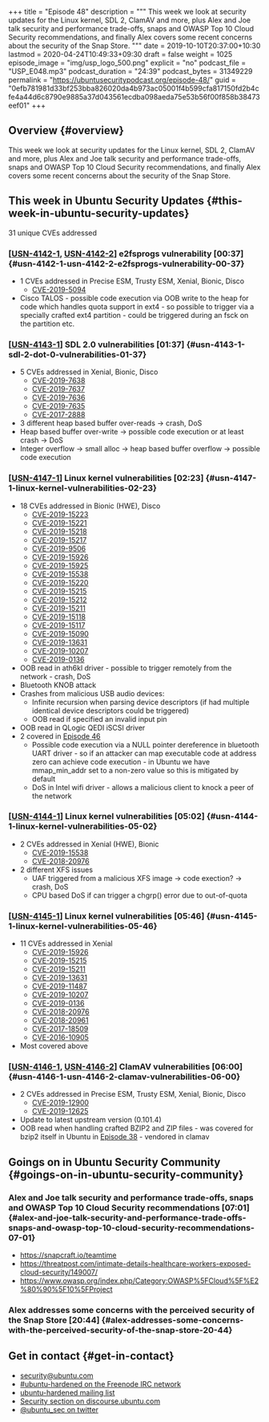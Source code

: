 +++
title = "Episode 48"
description = """
  This week we look at security updates for the Linux kernel, SDL 2, ClamAV
  and more, plus Alex and Joe talk security and performance trade-offs, snaps
  and OWASP Top 10 Cloud Security recommendations, and finally Alex covers
  some recent concerns about the security of the Snap Store.
  """
date = 2019-10-10T20:37:00+10:30
lastmod = 2020-04-24T10:49:33+09:30
draft = false
weight = 1025
episode_image = "img/usp_logo_500.png"
explicit = "no"
podcast_file = "USP_E048.mp3"
podcast_duration = "24:39"
podcast_bytes = 31349229
permalink = "https://ubuntusecuritypodcast.org/episode-48/"
guid = "0efb781981d33bf253bba826020da4b973ac05001f4b599cfa817150fd2b4cfe4a44d6c8790e9885a37d043561ecdba098aeda75e53b56f00f858b38473eef01"
+++

## Overview {#overview}

This week we look at security updates for the Linux kernel, SDL 2, ClamAV
and more, plus Alex and Joe talk security and performance trade-offs, snaps
and OWASP Top 10 Cloud Security recommendations, and finally Alex covers
some recent concerns about the security of the Snap Store.


## This week in Ubuntu Security Updates {#this-week-in-ubuntu-security-updates}

31 unique CVEs addressed


### [[USN-4142-1](https://usn.ubuntu.com/4142-1/), [USN-4142-2](https://usn.ubuntu.com/4142-2/)] e2fsprogs vulnerability [00:37] {#usn-4142-1-usn-4142-2-e2fsprogs-vulnerability-00-37}

-   1 CVEs addressed in Precise ESM, Trusty ESM, Xenial, Bionic, Disco
    -   [CVE-2019-5094](https://people.canonical.com/~ubuntu-security/cve/CVE-2019-5094) <!-- medium -->
-   Cisco TALOS - possible code execution via OOB write to the heap for code
    which handles quota support in ext4 - so possible to trigger via a
    specially crafted ext4 partition - could be triggered during an fsck on
    the partition etc.


### [[USN-4143-1](https://usn.ubuntu.com/4143-1/)] SDL 2.0 vulnerabilities [01:37] {#usn-4143-1-sdl-2-dot-0-vulnerabilities-01-37}

-   5 CVEs addressed in Xenial, Bionic, Disco
    -   [CVE-2019-7638](https://people.canonical.com/~ubuntu-security/cve/CVE-2019-7638) <!-- medium -->
    -   [CVE-2019-7637](https://people.canonical.com/~ubuntu-security/cve/CVE-2019-7637) <!-- medium -->
    -   [CVE-2019-7636](https://people.canonical.com/~ubuntu-security/cve/CVE-2019-7636) <!-- medium -->
    -   [CVE-2019-7635](https://people.canonical.com/~ubuntu-security/cve/CVE-2019-7635) <!-- medium -->
    -   [CVE-2017-2888](https://people.canonical.com/~ubuntu-security/cve/CVE-2017-2888) <!-- medium -->
-   3 different heap based buffer over-reads -> crash, DoS
-   Heap based buffer over-write -> possible code execution or at least crash -> DoS
-   Integer overflow -> small alloc -> heap based buffer overflow -> possible
    code execution


### [[USN-4147-1](https://usn.ubuntu.com/4147-1/)] Linux kernel vulnerabilities [02:23] {#usn-4147-1-linux-kernel-vulnerabilities-02-23}

-   18 CVEs addressed in Bionic (HWE), Disco
    -   [CVE-2019-15223](https://people.canonical.com/~ubuntu-security/cve/CVE-2019-15223) <!-- negligible -->
    -   [CVE-2019-15221](https://people.canonical.com/~ubuntu-security/cve/CVE-2019-15221) <!-- negligible -->
    -   [CVE-2019-15218](https://people.canonical.com/~ubuntu-security/cve/CVE-2019-15218) <!-- negligible -->
    -   [CVE-2019-15217](https://people.canonical.com/~ubuntu-security/cve/CVE-2019-15217) <!-- negligible -->
    -   [CVE-2019-9506](https://people.canonical.com/~ubuntu-security/cve/CVE-2019-9506) <!-- medium -->
    -   [CVE-2019-15926](https://people.canonical.com/~ubuntu-security/cve/CVE-2019-15926) <!-- medium -->
    -   [CVE-2019-15925](https://people.canonical.com/~ubuntu-security/cve/CVE-2019-15925) <!-- low -->
    -   [CVE-2019-15538](https://people.canonical.com/~ubuntu-security/cve/CVE-2019-15538) <!-- low -->
    -   [CVE-2019-15220](https://people.canonical.com/~ubuntu-security/cve/CVE-2019-15220) <!-- low -->
    -   [CVE-2019-15215](https://people.canonical.com/~ubuntu-security/cve/CVE-2019-15215) <!-- low -->
    -   [CVE-2019-15212](https://people.canonical.com/~ubuntu-security/cve/CVE-2019-15212) <!-- low -->
    -   [CVE-2019-15211](https://people.canonical.com/~ubuntu-security/cve/CVE-2019-15211) <!-- low -->
    -   [CVE-2019-15118](https://people.canonical.com/~ubuntu-security/cve/CVE-2019-15118) <!-- medium -->
    -   [CVE-2019-15117](https://people.canonical.com/~ubuntu-security/cve/CVE-2019-15117) <!-- medium -->
    -   [CVE-2019-15090](https://people.canonical.com/~ubuntu-security/cve/CVE-2019-15090) <!-- medium -->
    -   [CVE-2019-13631](https://people.canonical.com/~ubuntu-security/cve/CVE-2019-13631) <!-- low -->
    -   [CVE-2019-10207](https://people.canonical.com/~ubuntu-security/cve/CVE-2019-10207) <!-- medium -->
    -   [CVE-2019-0136](https://people.canonical.com/~ubuntu-security/cve/CVE-2019-0136) <!-- medium -->
-   OOB read in ath6kl driver - possible to trigger remotely from the network - crash, DoS
-   Bluetooth KNOB attack
-   Crashes from malicious USB audio devices:
    -   Infinite recursion when parsing device descriptors (if
        had multiple identical device descriptors could be triggered)
    -   OOB read if specified an invalid input pin
-   OOB read in QLogic QEDI iSCSI driver
-   2 covered in [Episode 46](https://ubuntusecuritypodcast.org/episode-46/)
    -   Possible code execution via a NULL pointer dereference in bluetooth UART
        driver - so if an attacker can map executable code at address zero can
        achieve code execution - in Ubuntu we have mmap\_min\_addr set to a
        non-zero value so this is mitigated by default
    -   DoS in Intel wifi driver - allows a malicious client to knock a peer of
        the network


### [[USN-4144-1](https://usn.ubuntu.com/4144-1/)] Linux kernel vulnerabilities [05:02] {#usn-4144-1-linux-kernel-vulnerabilities-05-02}

-   2 CVEs addressed in Xenial (HWE), Bionic
    -   [CVE-2019-15538](https://people.canonical.com/~ubuntu-security/cve/CVE-2019-15538) <!-- low -->
    -   [CVE-2018-20976](https://people.canonical.com/~ubuntu-security/cve/CVE-2018-20976) <!-- medium -->
-   2 different XFS issues
    -   UAF triggered from a malicious XFS image -> code exection? -> crash, DoS
    -   CPU based DoS if can trigger a chgrp() error due to out-of-quota


### [[USN-4145-1](https://usn.ubuntu.com/4145-1/)] Linux kernel vulnerabilities [05:46] {#usn-4145-1-linux-kernel-vulnerabilities-05-46}

-   11 CVEs addressed in Xenial
    -   [CVE-2019-15926](https://people.canonical.com/~ubuntu-security/cve/CVE-2019-15926) <!-- medium -->
    -   [CVE-2019-15215](https://people.canonical.com/~ubuntu-security/cve/CVE-2019-15215) <!-- low -->
    -   [CVE-2019-15211](https://people.canonical.com/~ubuntu-security/cve/CVE-2019-15211) <!-- low -->
    -   [CVE-2019-13631](https://people.canonical.com/~ubuntu-security/cve/CVE-2019-13631) <!-- low -->
    -   [CVE-2019-11487](https://people.canonical.com/~ubuntu-security/cve/CVE-2019-11487) <!-- low -->
    -   [CVE-2019-10207](https://people.canonical.com/~ubuntu-security/cve/CVE-2019-10207) <!-- medium -->
    -   [CVE-2019-0136](https://people.canonical.com/~ubuntu-security/cve/CVE-2019-0136) <!-- medium -->
    -   [CVE-2018-20976](https://people.canonical.com/~ubuntu-security/cve/CVE-2018-20976) <!-- medium -->
    -   [CVE-2018-20961](https://people.canonical.com/~ubuntu-security/cve/CVE-2018-20961) <!-- medium -->
    -   [CVE-2017-18509](https://people.canonical.com/~ubuntu-security/cve/CVE-2017-18509) <!-- medium -->
    -   [CVE-2016-10905](https://people.canonical.com/~ubuntu-security/cve/CVE-2016-10905) <!-- medium -->
-   Most covered above


### [[USN-4146-1](https://usn.ubuntu.com/4146-1/), [USN-4146-2](https://usn.ubuntu.com/4146-2/)] ClamAV vulnerabilities [06:00] {#usn-4146-1-usn-4146-2-clamav-vulnerabilities-06-00}

-   2 CVEs addressed in Precise ESM, Trusty ESM, Xenial, Bionic, Disco
    -   [CVE-2019-12900](https://people.canonical.com/~ubuntu-security/cve/CVE-2019-12900) <!-- medium -->
    -   [CVE-2019-12625](https://people.canonical.com/~ubuntu-security/cve/CVE-2019-12625) <!-- medium -->
-   Update to latest upstream version (0.101.4)
-   OOB read when handling crafted BZIP2 and ZIP files - was covered for
    bzip2 itself in Ubuntu in [Episode 38](https://ubuntusecuritypodcast.org/episode-38/) - vendored in clamav


## Goings on in Ubuntu Security Community {#goings-on-in-ubuntu-security-community}


### Alex and Joe talk security and performance trade-offs, snaps and OWASP Top 10 Cloud Security recommendations [07:01] {#alex-and-joe-talk-security-and-performance-trade-offs-snaps-and-owasp-top-10-cloud-security-recommendations-07-01}

-   <https://snapcraft.io/teamtime>
-   <https://threatpost.com/intimate-details-healthcare-workers-exposed-cloud-security/149007/>
-   <https://www.owasp.org/index.php/Category:OWASP%5FCloud%5F%E2%80%90%5F10%5FProject>


### Alex addresses some concerns with the perceived security of the Snap Store [20:44] {#alex-addresses-some-concerns-with-the-perceived-security-of-the-snap-store-20-44}


## Get in contact {#get-in-contact}

-   [security@ubuntu.com](mailto:security@ubuntu.com)
-   [#ubuntu-hardened on the Freenode IRC network](http://webchat.freenode.net/#ubuntu-hardened)
-   [ubuntu-hardened mailing list](https://lists.ubuntu.com/mailman/listinfo/ubuntu-hardened)
-   [Security section on discourse.ubuntu.com](https://discourse.ubuntu.com/c/security)
-   [@ubuntu\_sec on twitter](https://twitter.com/ubuntu%5Fsec)